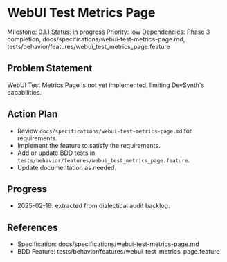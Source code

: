 # WebUI Test Metrics Page
Milestone: 0.1.1
Status: in progress
Priority: low
Dependencies: Phase 3 completion, docs/specifications/webui-test-metrics-page.md, tests/behavior/features/webui_test_metrics_page.feature

## Problem Statement
WebUI Test Metrics Page is not yet implemented, limiting DevSynth's capabilities.


## Action Plan
- Review `docs/specifications/webui-test-metrics-page.md` for requirements.
- Implement the feature to satisfy the requirements.
- Add or update BDD tests in `tests/behavior/features/webui_test_metrics_page.feature`.
- Update documentation as needed.

## Progress
- 2025-02-19: extracted from dialectical audit backlog.

## References
- Specification: docs/specifications/webui-test-metrics-page.md
- BDD Feature: tests/behavior/features/webui_test_metrics_page.feature

